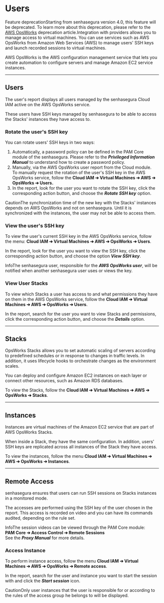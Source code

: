 # Users

Feature deprecationStarting from senhasegura version 4\.0, this feature will be deprecated. To learn more about this deprecation, please refer to the [AWS OpsWorks](/v3-32/docs/cloud-iam-aws-opsworks-deprecation) deprecation article.Integration with providers allows you to manage access to virtual machines. You can use services such as AWS OpsWorks from Amazon Web Services (AWS) to manage users' SSH keys and launch recorded sessions to virtual machines.

AWS OpsWorks is the AWS configuration management service that lets you create automation to configure servers and manage Amazon EC2 service instances.



---

## Users

The user's report displays all users managed by the senhasegura Cloud IAM active on the AWS OpsWorks service.

These users have SSH keys managed by senhasegura to be able to access the Stacks' instances they have access to.

### Rotate the user's SSH key

You can rotate users' SSH keys in two ways:

1. Automatically, a password policy can be defined in the PAM Core module of the senhasegura. Please refer to the ***Privileged Information Manual*** to understand how to create a password policy.
2. Manually, via the AWS OpsWorks user report from the Cloud module.  
To manually request the rotation of the user's SSH key in the AWS OpsWorks service, follow the **Cloud IAM ➔ Virtual Machines ➔ AWS ➔ OpsWorks ➔ Users.**
3. In the report, look for the user you want to rotate the SSH key, click the corresponding action button, and choose the ***Rotate SSH key*** option.

CautionThe synchronization time of the new key with the Stacks' instances depends on AWS OpsWorks and not on senhasegura. Until it is synchronized with the instances, the user may not be able to access them.

### View the user's SSH key

To view the user's current SSH key in the AWS OpsWorks service, follow the menu: **Cloud IAM ➔ Virtual Machines ➔ AWS ➔ OpsWorks ➔ Users**.

In the report, look for the user you want to view the SSH key, click the corresponding action button, and choose the option ***View SSH key***.

InfoThe senhasegura user, responsible for the ***AWS OpsWorks user***, will be notified when another senhasegura user uses or views the key.

### View User Stacks

To view which Stacks a user has access to and what permissions they have on them in the AWS OpsWorks service, follow the **Cloud IAM ➔ Virtual Machines ➔ AWS ➔ OpsWorks ➔ Users**.

In the report, search for the user you want to view Stacks and permissions, click the corresponding action button, and choose the ***Details*** option.



---

## Stacks

OpsWorks Stacks allows you to set automatic scaling of servers according to predefined schedules or in response to changes in traffic levels. In addition, it uses lifecycle hooks to orchestrate changes as the environment scales.

You can deploy and configure Amazon EC2 instances on each layer or connect other resources, such as Amazon RDS databases.

To view the Stacks, follow the **Cloud IAM ➔ Virtual Machines ➔ AWS ➔ OpsWorks ➔ Stacks**.



---

## Instances

Instances are virtual machines of the Amazon EC2 service that are part of AWS OpsWorks Stacks.

When inside a Stack, they have the same configuration. In addition, users' SSH keys are replicated across all instances of the Stack they have access.

To view the instances, follow the menu **Cloud IAM ➔ Virtual Machines ➔ AWS ➔ OpsWorks ➔ Instances**.



---

## Remote Access

senhasegura ensures that users can run SSH sessions on Stacks instances in a monitored mode.

The accesses are performed using the SSH key of the user chosen in the report. This access is recorded on video and you can have its commands audited, depending on the rule set.

InfoThe session videos can be viewed through the PAM Core module:  
**PAM Core ➔ Access Control ➔ Remote Sessions**  
See the ***Proxy Manual*** for more details.

### Access Instance

To perform instance access, follow the menu **Cloud IAM ➔ Virtual Machines ➔ AWS ➔ OpsWorks ➔ Remote access**.

In the report, search for the user and instance you want to start the session with and click the ***Start session*** icon.

CautionOnly user instances that the user is responsible for or according to the rules of the access group he belongs to will be displayed.

